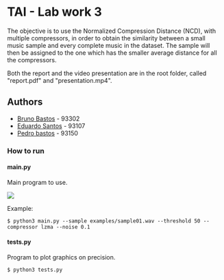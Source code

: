 # TAI - Lab work 3

The objective is to use the Normalized Compression Distance (NCD), with multiple compressors, in order to obtain the similarity between a small music sample and every complete music in the dataset. The sample will then be assigned to the one which has the smaller average distance for all the compressors.

Both the report and the video presentation are in the root folder, called "report.pdf" and "presentation.mp4".

## Authors

* [Bruno Bastos](https://github.com/BrunosBastos) - 93302
* [Eduardo Santos](https://github.com/eduardosantoshf) - 93107
* [Pedro bastos](https://github.com/bastos-01) - 93150

### How to run

#### main.py

Main program to use.

![](img/menu.png)

Example:
	
	$ python3 main.py --sample examples/sample01.wav --threshold 50 --compressor lzma --noise 0.1

#### tests.py

Program to plot graphics on precision.

	$ python3 tests.py

